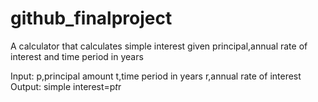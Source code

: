 # github_finalproject
A calculator that calculates simple interest given principal,annual rate of interest and time period in years

Input:
p,principal amount
t,time period in years
r,annual rate of interest
Output:
simple interest=p*t*r
